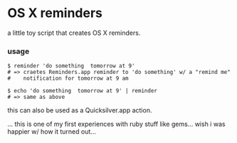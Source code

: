 # OS X reminders

a little toy script that creates OS X reminders.

### usage

    $ reminder 'do something  tomorrow at 9'
    # => craetes Reminders.app reminder to 'do something' w/ a "remind me"
    #    notification for tomorrow at 9 am

    $ echo 'do something  tomorrow at 9' | reminder
    # => same as above

this can also be used as a Quicksilver.app action.

... this is one of my first experiences with ruby stuff like gems... wish i was happier w/ how it turned out...